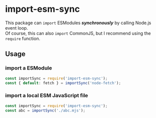 # import-esm-sync
This package can `import` ESModules **_synchronously_** by calling Node.js event loop.  
Of course, this can also `import` CommonJS, but I recommend using the `require` function.

## Usage
### import a ESModule
```js
const importSync = require('import-esm-sync');
const { default: fetch } = importSync('node-fetch');
```

### import a local ESM JavaScript file
```js
const importSync = require('import-esm-sync');
const abc = importSync('./abc.mjs');
```
